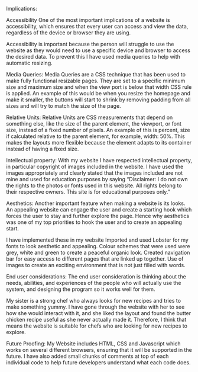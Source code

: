 Implications:

Accessibility
One of the most important implications of a website is accessibility, which ensures that every user can access and view the data, regardless of the device or browser they are using.

Accessibility is important because the person will struggle to use the website as they would need to use a specific device and browser to access the desired data. To prevent this I have used media queries to help with automatic resizing.

Media Queries:
Media Queries are a CSS technique that has been used to make fully functional resizable pages. They are set to a specific minimum size and maximum size and when the view port is below that width CSS rule is applied. An example of this would be when you resize the homepage and make it smaller, the buttons will start to shrink by removing padding from all sizes and will try to match the size of the page. 

Relative Units:
Relative Units are CSS measurements that depend on something else, like the size of the parent element, the viewport, or font size, instead of a fixed number of pixels. An example of this is percent, size if calculated relative to the parent element, for example, width: 50%. This makes the layouts more flexible because the element adapts to its container instead of having a fixed size.

Intellectual property:
With my website I have respected intellectual property, in particular copyright of images
included in the website. I have used the images appropriately and clearly stated that the images included are not mine and used for education purposes by saying “Disclaimer: I do not own the rights to the photos or fonts used in this website. All rights belong to their respective owners. This site is for educational purposes only.” 

Aesthetics:
Another important feature when making a website is its looks. An appealing website can engage the user and create a starting hook which forces the user to stay and further explore the page. Hence why aesthetics was one of my top priorities to hook the user and to create an appealing start.

I have implemented these in my website 
Imported and used Lobster for my fonts to look aesthetic and appealing.
Colour schemes that were used were grey, white and green to create a peaceful organic look.
Created navigation bar for easy access to different pages that are linked up together.
Use of images to create an exciting environment that is not just filled with words.


End user considerations:
The end user consideration is thinking about the needs, abilities, and experiences of the people who will actually use the system, and designing the program so it works well for them.

My sister is a strong chef who always looks for new recipes and tries to make something yummy. I have gone through the website with her to see how she would interact with it, and she liked the layout and found the butter chicken recipe useful as she never actually made it. Therefore, I think that means the website is suitable for chefs who are looking for new recipes to explore.

Future Proofing:
My Website includes HTML, CSS and Javascript which works on several different browsers, ensuring that it will be supported in the future. I have also added small chunks of comments at top of each individual code to help future developers understand what each code does.





